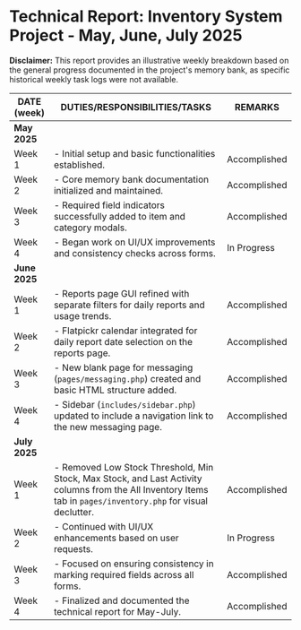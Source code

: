 # Technical Report: Inventory System Project - May, June, July 2025

**Disclaimer:** This report provides an illustrative weekly breakdown based on the general progress documented in the project's memory bank, as specific historical weekly task logs were not available.

| DATE (week) | DUTIES/RESPONSIBILITIES/TASKS | REMARKS |
|---|---|---|
| **May 2025** | | |
| Week 1 | - Initial setup and basic functionalities established. | Accomplished |
| Week 2 | - Core memory bank documentation initialized and maintained. | Accomplished |
| Week 3 | - Required field indicators successfully added to item and category modals. | Accomplished |
| Week 4 | - Began work on UI/UX improvements and consistency checks across forms. | In Progress |
| **June 2025** | | |
| Week 1 | - Reports page GUI refined with separate filters for daily reports and usage trends. | Accomplished |
| Week 2 | - Flatpickr calendar integrated for daily report date selection on the reports page. | Accomplished |
| Week 3 | - New blank page for messaging (`pages/messaging.php`) created and basic HTML structure added. | Accomplished |
| Week 4 | - Sidebar (`includes/sidebar.php`) updated to include a navigation link to the new messaging page. | Accomplished |
| **July 2025** | | |
| Week 1 | - Removed Low Stock Threshold, Min Stock, Max Stock, and Last Activity columns from the All Inventory Items tab in `pages/inventory.php` for visual declutter. | Accomplished |
| Week 2 | - Continued with UI/UX enhancements based on user requests. | In Progress |
| Week 3 | - Focused on ensuring consistency in marking required fields across all forms. | Accomplished |
| Week 4 | - Finalized and documented the technical report for May-July. | Accomplished |
